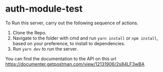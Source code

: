 # auth-module-test

To Run this server, carry out the following sequence of actions.

1. Clone the Repo.
2. Navigate to the folder with cmd and run `yarn install` or `npm install`, based on your preference, to install to dependencies.
3. Run `yarn dev` to run the server. 

You can find the documentation to the API on this url https://documenter.getpostman.com/view/12131906/2s84LF3wBA

